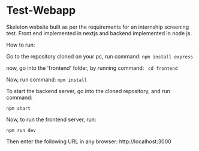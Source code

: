 # Test-Webapp
Skeleton website built as per the requirements for an internship screening test. Front end implemented in nextjs and backend implemented in node js.

How to run:

Go to the repository cloned on your pc, run command:
``` npm install express ```

now, go into the 'frontend' folder, by running command:
``` cd frontend```

Now, run command:
``` npm install ```

To start the backend server, go into the cloned repository, and run command:

``` npm start ```

Now, to run the frontend server, run:

``` npm run dev ```

Then enter the following URL in any browser:
http://localhost:3000

